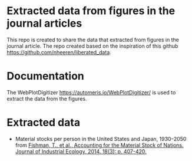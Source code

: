 # Extracted data from figures in the journal articles
This repo is created to share the data that extracted from figures in the journal article.
The repo created based on the inspiration of this github https://github.com/nheeren/liberated_data.

# Documentation
The WebPlotDigitizer https://automeris.io/WebPlotDigitizer/ is used to extract the data from the figures.

# Extracted data
* Material stocks per person in the United States and Japan, 1930–2050 from [Fishman, T., et al., Accounting for the Material Stock of Nations. Journal of Industrial Ecology, 2014. 18(3): p. 407-420.](http://dx.doi.org/10.1111/jiec.12114)
